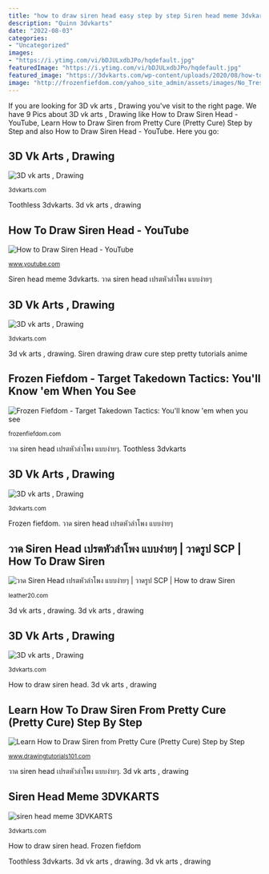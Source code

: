 ```yaml
---
title: "how to draw siren head easy step by step Siren head meme 3dvkarts"
description: "Quinn 3dvkarts"
date: "2022-08-03"
categories:
- "Uncategorized"
images:
- "https://i.ytimg.com/vi/bDJULxdbJPo/hqdefault.jpg"
featuredImage: "https://i.ytimg.com/vi/bDJULxdbJPo/hqdefault.jpg"
featured_image: "https://3dvkarts.com/wp-content/uploads/2020/08/how-to-draw-toothless-1-514x420.png"
image: "http://frozenfiefdom.com/yahoo_site_admin/assets/images/No_Trespassing.320125854_std.JPG"
---
```


If you are looking for 3D vk arts , Drawing you've visit to the right page. We have 9 Pics about 3D vk arts , Drawing like How to Draw Siren Head - YouTube, Learn How to Draw Siren from Pretty Cure (Pretty Cure) Step by Step and also How to Draw Siren Head - YouTube. Here you go:

## 3D Vk Arts , Drawing

![3D vk arts , Drawing](https://3dvkarts.com/wp-content/uploads/2020/10/how-to-draw-harley-quinn-277x300.png "How to draw siren head")

<small>3dvkarts.com</small>

Toothless 3dvkarts. 3d vk arts , drawing

## How To Draw Siren Head - YouTube

![How to Draw Siren Head - YouTube](https://i.ytimg.com/vi/a7nOfhoVuEw/maxresdefault.jpg "3d vk arts , drawing")

<small>www.youtube.com</small>

Siren head meme 3dvkarts. วาด siren head เปรตหัวลำโพง แบบง่ายๆ

## 3D Vk Arts , Drawing

![3D vk arts , Drawing](https://3dvkarts.com/wp-content/uploads/2020/10/How-to-Draw-a-Bat-Easy-341x220.png "Toothless 3dvkarts")

<small>3dvkarts.com</small>

3d vk arts , drawing. Siren drawing draw cure step pretty tutorials anime

## Frozen Fiefdom - Target Takedown Tactics: You&#039;ll Know &#039;em When You See

![Frozen Fiefdom - Target Takedown Tactics: You&#039;ll know &#039;em when you see](http://frozenfiefdom.com/yahoo_site_admin/assets/images/No_Trespassing.320125854_std.JPG "Learn how to draw siren from pretty cure (pretty cure) step by step")

<small>frozenfiefdom.com</small>

วาด siren head เปรตหัวลำโพง แบบง่ายๆ. Toothless 3dvkarts

## 3D Vk Arts , Drawing

![3D vk arts , Drawing](https://3dvkarts.com/wp-content/uploads/2020/08/how-to-draw-toothless-1-768x627.png "Toothless 3dvkarts")

<small>3dvkarts.com</small>

Frozen fiefdom. วาด siren head เปรตหัวลำโพง แบบง่ายๆ

## วาด Siren Head เปรตหัวลำโพง แบบง่ายๆ | วาดรูป SCP | How To Draw Siren

![วาด Siren Head เปรตหัวลำโพง แบบง่ายๆ | วาดรูป SCP | How to draw Siren](https://i.ytimg.com/vi/bDJULxdbJPo/hqdefault.jpg "Know em words ve trespassing word he someone ll short doesn there american fiefdom frozen story which night truth")

<small>leather20.com</small>

3d vk arts , drawing. 3d vk arts , drawing

## 3D Vk Arts , Drawing

![3D vk arts , Drawing](https://3dvkarts.com/wp-content/uploads/2020/08/how-to-draw-toothless-1-514x420.png "Quinn 3dvkarts")

<small>3dvkarts.com</small>

How to draw siren head. 3d vk arts , drawing

## Learn How To Draw Siren From Pretty Cure (Pretty Cure) Step By Step

![Learn How to Draw Siren from Pretty Cure (Pretty Cure) Step by Step](https://www.drawingtutorials101.com/drawing-tutorials/Anime-and-Manga/Pretty-Cure/siren-cure/how-to-draw-Siren-from-Pretty-Cure-step-0.png "Frozen fiefdom")

<small>www.drawingtutorials101.com</small>

วาด siren head เปรตหัวลำโพง แบบง่ายๆ. 3d vk arts , drawing

## Siren Head Meme 3DVKARTS

![siren head meme 3DVKARTS](https://i2.wp.com/3dvkarts.com/wp-content/uploads/2020/10/how-to-draw-siren-head.png?zoom=3&amp;resize=510%2C300&amp;ssl=1 "3d vk arts , drawing")

<small>3dvkarts.com</small>

How to draw siren head. Frozen fiefdom

Toothless 3dvkarts. 3d vk arts , drawing. 3d vk arts , drawing
